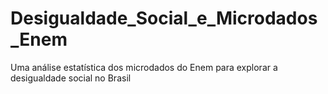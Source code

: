 # Desigualdade_Social_e_Microdados_Enem
Uma análise estatística dos microdados do Enem para explorar a desigualdade social no Brasil
